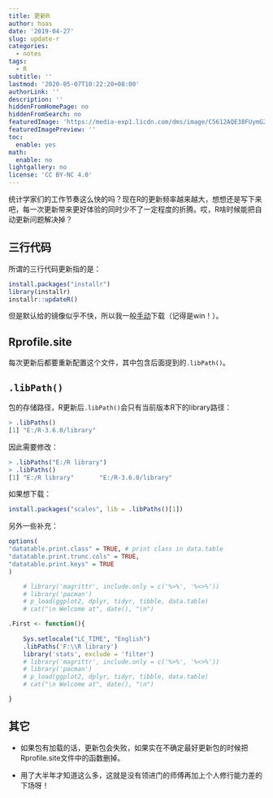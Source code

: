 ```yaml
---
title: 更新R
author: hoas
date: '2019-04-27'
slug: update-r
categories:
  - notes
tags:
  - R
subtitle: ''
lastmod: '2020-05-07T10:22:20+08:00'
authorLink: ''
description: ''
hiddenFromHomePage: no
hiddenFromSearch: no
featuredImage: 'https://media-exp1.licdn.com/dms/image/C5612AQE38FUymG2oYg/article-inline_image-shrink_1500_2232/0?e=1594252800&v=beta&t=qfh35Q3JGqqjOqvoH8OK9s3_tfGIuM4L6m5H2luRRuo'
featuredImagePreview: ''
toc:
  enable: yes
math:
  enable: no
lightgallery: no
license: 'CC BY-NC 4.0'
---
```


统计学家们的工作节奏这么快的吗？现在R的更新频率越来越大，想想还是写下来吧，每一次更新带来更好体验的同时少不了一定程度的折腾。哎，R啥时候能把自动更新问题解决掉？

<!--more-->

## 三行代码

所谓的三行代码更新指的是：

```r
install.packages("installr")
library(installr)
installr::updateR()
```

但是默认给的镜像似乎不快，所以我一般[手动](https://cran.r-project.org/)下载（记得是win！）。

## Rprofile.site

每次更新后都要重新配置这个文件，其中包含后面提到的`.libPath()`。

## `.libPath()`

包的存储路径，R更新后`.libPath()`会只有当前版本R下的library路径：

```r
> .libPaths()
[1] "E:/R-3.6.0/library"
```

因此需要修改：

```r
> .libPaths("E:/R library")
> .libPaths()
[1] "E:/R library"       "E:/R-3.6.0/library"
```

如果想下载：

```r
install.packages("scales", lib = .libPaths()[1])
```

另外一些补充：

```r
options(
"datatable.print.class" = TRUE, # print class in data.table
"datatable.print.trunc.cols" = TRUE,
"datatable.print.keys" = TRUE
)

	# library('magrittr', include.only = c('%>%', '%<>%'))
	# library('pacman')
	# p_load(ggplot2, dplyr, tidyr, tibble, data.table)
	# cat("\n Welcome at", date(), "\n")

.First <- function(){
	
	Sys.setlocale("LC_TIME", "English")
	.libPaths('F:\\R library')
	library('stats', exclude = 'filter')
	# library('magrittr', include.only = c('%>%', '%<>%'))
	# library('pacman')
	# p_load(ggplot2, dplyr, tidyr, tibble, data.table)
	# cat("\n Welcome at", date(), "\n")

}
```



## 其它

- 如果包有加载的话，更新包会失败，如果实在不确定最好更新包的时候把Rprofile.site文件中的函数删掉。

- 用了大半年才知道这么多，这就是没有领进门的师傅再加上个人修行能力差的下场呀！

